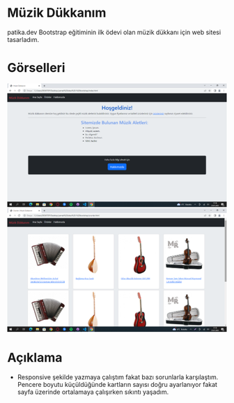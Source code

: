 # Müzik Dükkanım
 patika.dev Bootstrap eğitiminin ilk ödevi olan müzik dükkanı için web sitesi tasarladım.

# Görselleri
![ana-sayfa](projet-images/Screenshot_1.png)
![ürünler](projet-images/Screenshot_2.png)

# Açıklama

- Responsive şekilde yazmaya çalıştım fakat bazı sorunlarla karşılaştım. Pencere boyutu küçüldüğünde kartların sayısı doğru ayarlanıyor fakat sayfa üzerinde ortalamaya çalışırken sıkıntı yaşadım. 


